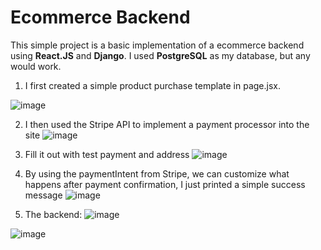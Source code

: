 # Ecommerce Backend

This simple project is a basic implementation of a ecommerce backend using **React.JS** and **Django**. I used **PostgreSQL** as my database, but any would work.

1. I first created a simple product purchase template in page.jsx.

![image](https://github.com/hwu27/ecommerce-backend/assets/130116077/73e72b72-abb1-4980-8f65-c26de3fa8a4b)

2. I then used the Stripe API to implement a payment processor into the site
![image](https://github.com/hwu27/ecommerce-backend/assets/130116077/82cfd53a-5534-451d-a296-8424b3a74957)

3. Fill it out with test payment and address
![image](https://github.com/hwu27/ecommerce-backend/assets/130116077/7631ebfe-b53c-4dc3-86bd-163c6346e31f)


4. By using the paymentIntent from Stripe, we can customize what happens after payment confirmation, I just printed a simple success message
![image](https://github.com/hwu27/ecommerce-backend/assets/130116077/0ea84b5a-fc6b-4057-a520-766a872d501a)

5. The backend:
![image](https://github.com/hwu27/ecommerce-backend/assets/130116077/813de11a-216f-402d-8650-63e7cbbd480d)

![image](https://github.com/hwu27/ecommerce-backend/assets/130116077/3a6a978b-6fd4-4137-a649-4e2846dedf29)

